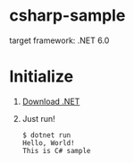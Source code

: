 # csharp-sample

target framework: .NET 6.0

# Initialize

1. [Download .NET](https://dotnet.microsoft.com/en-us/download)
2. Just run!

    ```terminal
    $ dotnet run      
    Hello, World!
    This is C# sample
    ```

